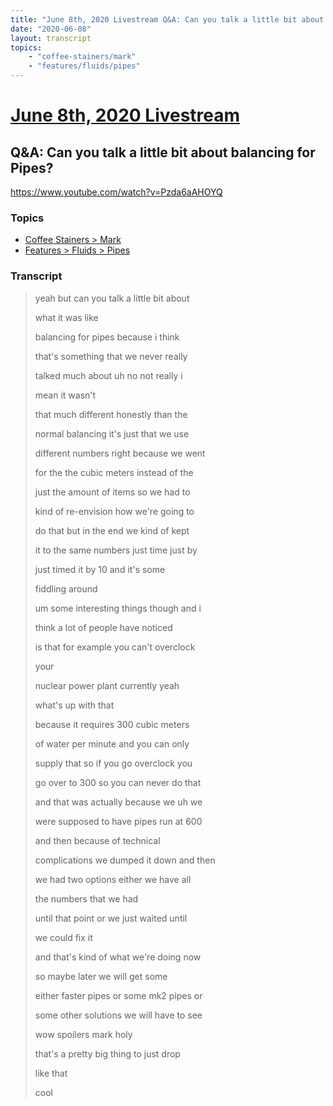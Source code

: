 ```yaml
---
title: "June 8th, 2020 Livestream Q&A: Can you talk a little bit about balancing for Pipes?"
date: "2020-06-08"
layout: transcript
topics:
    - "coffee-stainers/mark"
    - "features/fluids/pipes"
---
```

# [June 8th, 2020 Livestream](../2020-06-08.md)
## Q&A: Can you talk a little bit about balancing for Pipes?
https://www.youtube.com/watch?v=Pzda6aAHOYQ

### Topics
* [Coffee Stainers > Mark](../topics/coffee-stainers/mark.md)
* [Features > Fluids > Pipes](../topics/features/fluids/pipes.md)

### Transcript

> yeah but can you talk a little bit about
>
> what it was like
>
> balancing for pipes because i think
>
> that's something that we never really
>
> talked much about uh no not really i
>
> mean it wasn't
>
> that much different honestly than the
>
> normal balancing it's just that we use
>
> different numbers right because we went
>
> for the the cubic meters instead of the
>
> just the amount of items so we had to
>
> kind of re-envision how we're going to
>
> do that but in the end we kind of kept
>
> it to the same numbers just time just by
>
> just timed it by 10 and it's some
>
> fiddling around
>
> um some interesting things though and i
>
> think a lot of people have noticed
>
> is that for example you can't overclock
>
> your
>
> nuclear power plant currently yeah
>
> what's up with that
>
> because it requires 300 cubic meters
>
> of water per minute and you can only
>
> supply that so if you go overclock you
>
> go over to 300 so you can never do that
>
> and that was actually because we uh we
>
> were supposed to have pipes run at 600
>
> and then because of technical
>
> complications we dumped it down and then
>
> we had two options either we have all
>
> the numbers that we had
>
> until that point or we just waited until
>
> we could fix it
>
> and that's kind of what we're doing now
>
> so maybe later we will get some
>
> either faster pipes or some mk2 pipes or
>
> some other solutions we will have to see
>
> wow spoilers mark holy
>
> that's a pretty big thing to just drop
>
> like that
>
> cool
>
